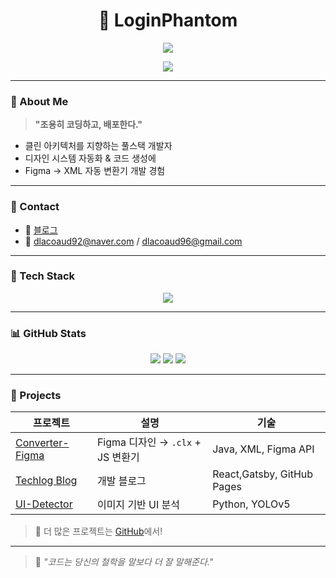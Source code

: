 <h1 align="center">👻 LoginPhantom</h1>
<p align="center">
  <img src="https://readme-typing-svg.herokuapp.com/?lines=Code%20is%20my%20playground;%20Clean%20code%20is%20my%20style;&center=true&width=440&height=45">
</p>

<p align="center">
  <a href="https://logic-phantom.github.io/" target="_blank">
    <img src="https://img.shields.io/badge/Blog-%2312100E.svg?style=flat&logo=github&logoColor=white"/>
  </a>
</p>

---

### 👾 About Me

> **"조용히 코딩하고, 배포한다."**

- 클린 아키텍처를 지향하는 풀스택 개발자  
- 디자인 시스템 자동화 & 코드 생성에  
- Figma → XML 자동 변환기 개발 경험

---

### 🔗 Contact

- 📝 [블로그](https://logic-phantom.github.io/)
- 📧 dlacoaud92@naver.com / dlacoaud96@gmail.com

---

### 🧰 Tech Stack

<p align="center">
  <img src="https://skillicons.dev/icons?i=java,spring,js,ts,react,figma,python,html,css,git,github&perline=8" />
</p>

---

### 📊 GitHub Stats

<p align="center">
  <img src="https://github-profile-summary-cards.vercel.app/api/cards/repos-per-language?username=Logic-Phantom&theme=2077" />
  <img src="https://github-profile-summary-cards.vercel.app/api/cards/most-commit-language?username=Logic-Phantom&theme=2077" />
  <img src="https://github-readme-stats.vercel.app/api?username=Logic-Phantom&show_icons=true&theme=calm&hide_border=true" />
</p>

---

### 💼 Projects

| 프로젝트 | 설명 | 기술 |
|----------|------|------|
| [Converter-Figma](https://github.com/LoginPhantom/Converter-Figma) | Figma 디자인 → `.clx` + JS 변환기 | Java, XML, Figma API |
| [Techlog Blog](https://github.com/LoginPhantom/Techlog) | 개발 블로그 | React,Gatsby, GitHub Pages |
| [UI-Detector](https://github.com/Logic-Phantom/UI-Detector) | 이미지 기반 UI 분석 | Python, YOLOv5 |

> 👀 더 많은 프로젝트는 [GitHub](https://github.com/LoginPhantom)에서!

---

> 💬 *"코드는 당신의 철학을 말보다 더 잘 말해준다."*
